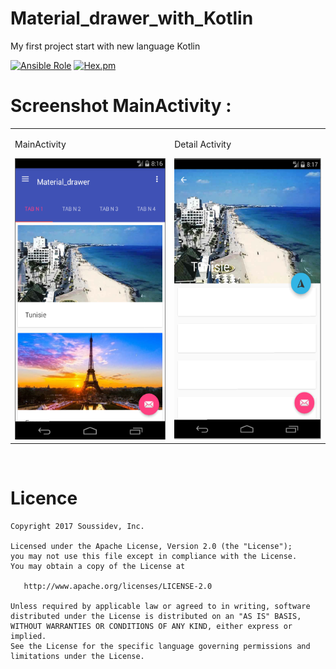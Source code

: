 # Material_drawer_with_Kotlin
My first project start with new language Kotlin

[![Ansible Role](https://img.shields.io/badge/Developer-Soussidev-yellow.svg)]()
[![Hex.pm](https://img.shields.io/hexpm/l/plug.svg)]()
<br>
# Screenshot MainActivity :

<table>
<tr>
<td>
<p>MainActivity </p>
<img src="/material_drawer_kotlin1.PNG" height="450" width="280">
</td>
<td>
<p> Detail Activity </p>
<img src="/material_drawer_kotlin2.PNG" height="450" width="280">
</td>
</tr>
</table>

<br>

# Licence

```
Copyright 2017 Soussidev, Inc.

Licensed under the Apache License, Version 2.0 (the "License");
you may not use this file except in compliance with the License.
You may obtain a copy of the License at

   http://www.apache.org/licenses/LICENSE-2.0

Unless required by applicable law or agreed to in writing, software
distributed under the License is distributed on an "AS IS" BASIS,
WITHOUT WARRANTIES OR CONDITIONS OF ANY KIND, either express or implied.
See the License for the specific language governing permissions and
limitations under the License.
```
